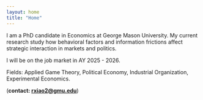 ```yaml
---
layout: home
title: "Home"
---
```


I am a PhD candidate in Economics at George Mason University. My current research study how behavioral factors and information frictions affect strategic interaction in markets and politics. 

I will be on the job market in AY 2025 - 2026.

Fields: Applied Game Theory, Political Economy, Industrial Organization, Experimental Economics.

(**contact: rxiao2@gmu.edu**)

